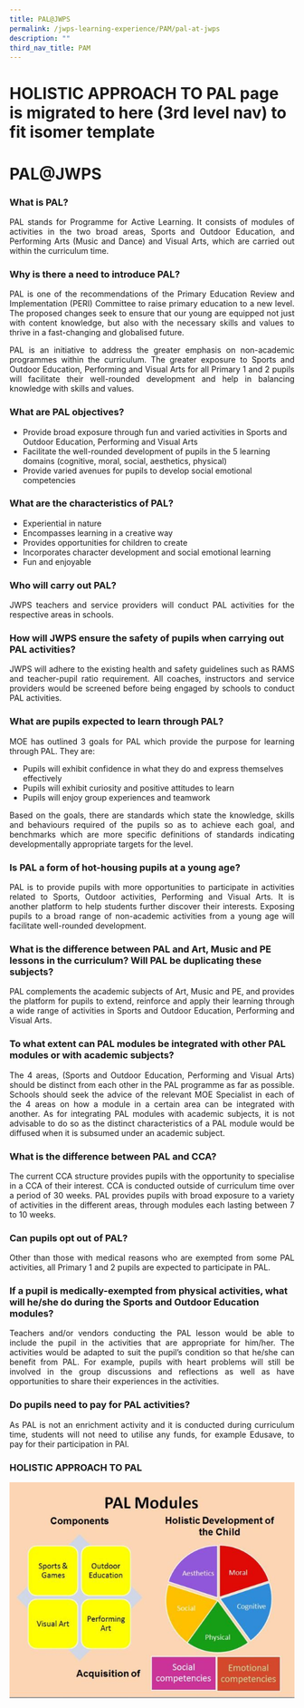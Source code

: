 ```yaml
---
title: PAL@JWPS
permalink: /jwps-learning-experience/PAM/pal-at-jwps
description: ""
third_nav_title: PAM
---
```

# HOLISTIC APPROACH TO PAL page is migrated to here (3rd level nav) to fit isomer template
# PAL@JWPS
   
### What is PAL?
 
<p style="text-align: justify;">PAL stands for Programme for Active Learning. It consists of modules of activities in the two broad areas, Sports and Outdoor Education, and Performing Arts (Music and Dance) and Visual Arts, which are carried out within the curriculum time.</p>

### Why is there a need to introduce PAL?

<p style="text-align: justify;">PAL is one of the recommendations of the Primary Education Review and Implementation (PERI) Committee to raise primary education to a new level. The proposed changes seek to ensure that our young are equipped not just with content knowledge, but also with the necessary skills and values to thrive in a fast-changing and globalised future.</p>

<p style="text-align: justify;">PAL is an initiative to address the greater emphasis on non-academic programmes within the curriculum. The greater exposure to Sports and Outdoor Education, Performing and Visual Arts for all Primary 1 and 2 pupils will facilitate their well-rounded development and help in balancing knowledge with skills and values.</p>


### What are PAL objectives?


*   Provide broad exposure through fun and varied activities in Sports and Outdoor Education, Performing and Visual Arts
*   Facilitate the well-rounded development of pupils in the 5 learning domains (cognitive, moral, social, aesthetics, physical)
*   Provide varied avenues for pupils to develop social emotional competencies

### What are the characteristics of PAL?

*   Experiential in nature
*   Encompasses learning in a creative way
*   Provides opportunities for children to create
*   Incorporates character development and social emotional learning
*   Fun and enjoyable


### Who will carry out PAL?

<p style="text-align: justify;">JWPS teachers and service providers will conduct PAL activities for the respective areas in schools.</p>


### How will JWPS ensure the safety of pupils when carrying out PAL activities?

<p style="text-align: justify;">JWPS will adhere to the existing health and safety guidelines such as RAMS and teacher-pupil ratio requirement. All coaches, instructors and service providers would be screened before being engaged by schools to conduct PAL activities.</p>


### What are pupils expected to learn through PAL?

<p style="text-align: justify;">MOE has outlined 3 goals for PAL which provide the purpose for learning through PAL. They are:</p>
 

*   Pupils will exhibit confidence in what they do and express themselves effectively
*   Pupils will exhibit curiosity and positive attitudes to learn
*   Pupils will enjoy group experiences and teamwork


<p style="text-align: justify;">Based on the goals, there are standards which state the knowledge, skills and behaviours required of the pupils so as to achieve each goal, and benchmarks which are more specific definitions of standards indicating developmentally appropriate targets for the level.</p>

### Is PAL a form of hot-housing pupils at a young age?

<p style="text-align: justify;">PAL is to provide pupils with more opportunities to participate in activities related to Sports, Outdoor activities, Performing and Visual Arts. It is another platform to help students further discover their interests. Exposing pupils to a broad range of non-academic activities from a young age will facilitate well-rounded development.</p>

### What is the difference between PAL and Art, Music and PE lessons in the curriculum? Will PAL be duplicating these subjects?

<p style="text-align: justify;">PAL complements the academic subjects of Art, Music and PE, and provides the platform for pupils to extend, reinforce and apply their learning through a wide range of activities in Sports and Outdoor Education, Performing and Visual Arts.</p>
 

### To what extent can PAL modules be integrated with other PAL modules or with academic subjects?

<p style="text-align: justify;">The 4 areas, (Sports and Outdoor Education, Performing and Visual Arts) should be distinct from each other in the PAL programme as far as possible. Schools should seek the advice of the relevant MOE Specialist in each of the 4 areas on how a module in a certain area can be integrated with another. As for integrating PAL modules with academic subjects, it is not advisable to do so as the distinct characteristics of a PAL module would be diffused when it is subsumed under an academic subject.</p>

### What is the difference between PAL and CCA?

<p style="text-align: justify;">The current CCA structure provides pupils with the opportunity to specialise in a CCA of their interest. CCA is conducted outside of curriculum time over a period of 30 weeks. PAL provides pupils with broad exposure to a variety of activities in the different areas, through modules each lasting between 7 to 10 weeks.</p>

### Can pupils opt out of PAL?

<p style="text-align: justify;">Other than those with medical reasons who are exempted from some PAL activities, all Primary 1 and 2 pupils are expected to participate in PAL.</p>


### If a pupil is medically-exempted from physical activities, what will he/she do during the Sports and Outdoor Education modules?

<p style="text-align: justify;">Teachers and/or vendors conducting the PAL lesson would be able to include the pupil in the activities that are appropriate for him/her. The activities would be adapted to suit the pupil’s condition so that he/she can benefit from PAL. For example, pupils with heart problems will still be involved in the group discussions and reflections as well as have opportunities to share their experiences in the activities.</p>

### Do pupils need to pay for PAL activities?

<p style="text-align: justify;">As PAL is not an enrichment activity and it is conducted during curriculum time, students will not need to utilise any funds, for example Edusave, to pay for their participation in PAl.</p>

### HOLISTIC APPROACH TO PAL

![](/images/JWPS%20LEARNING%20EXPERIENCE/PAM/Holistic%20approach%20to%20PAL.jpg)